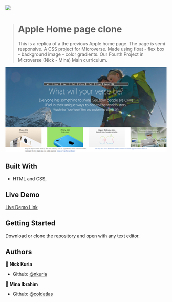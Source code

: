 ![](https://img.shields.io/badge/Microverse-blueviolet)

> # Apple Home page clone
>
> This is a replica of a the previous Apple home page. The page is semi responsive.
 A CSS project for Microverse.
 Made using float - flex box - background image - color gradients.
 Our Fourth Project in Microverse (Nick - Mina) Main curriculum.

![screenshot](./images/screenshot.png)

## Built With

- HTML and CSS,

## Live Demo

[Live Demo Link]( https://coldatlas.github.io/Apple-website-replica/.)

## Getting Started

Download or clone the repository and open with any text editor.

## Authors

👤 **Nick Kuria**

- Github: [@nkuria](https://github.com/Nkuria)

👤 **Mina Ibrahim**

- Github: [@coldatlas](https://github.com/coldatlas)
